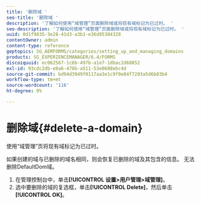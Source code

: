 ```yaml
---
title: '删除域 '
seo-title: '删除域 '
description: '了解如何使用“域管理”页面删除域或将现有域标记为已过时。 '
seo-description: '了解如何使用“域管理”页面删除域或将现有域标记为已过时。 '
uuid: 0d1f9835-3e28-41d3-a3b1-e36d95384328
contentOwner: admin
content-type: reference
geptopics: SG_AEMFORMS/categories/setting_up_and_managing_domains
products: SG_EXPERIENCEMANAGER/6.4/FORMS
discoiquuid: ec062567-1c6b-497b-a1e7-1dbac2d60852
exl-id: 93cdc2db-e8a6-478b-a511-53e0688ebc4d
source-git-commit: bd94d3949f0117aa3e1c9f0e84f7293a5d6b03b4
workflow-type: tm+mt
source-wordcount: '116'
ht-degree: 0%

---
```


# 删除域{#delete-a-domain}

使用“域管理”页将现有域标记为已过时。

如果创建的域与已删除的域名相同，则会恢复已删除的域及其包含的信息。 无法删除DefaultDom域。

1. 在管理控制台中，单击&#x200B;**[!UICONTROL 设置>用户管理>域管理]**。
1. 选中要删除的域的复选框，单击&#x200B;**[!UICONTROL Delete]**，然后单击&#x200B;**[!UICONTROL OK]**。
